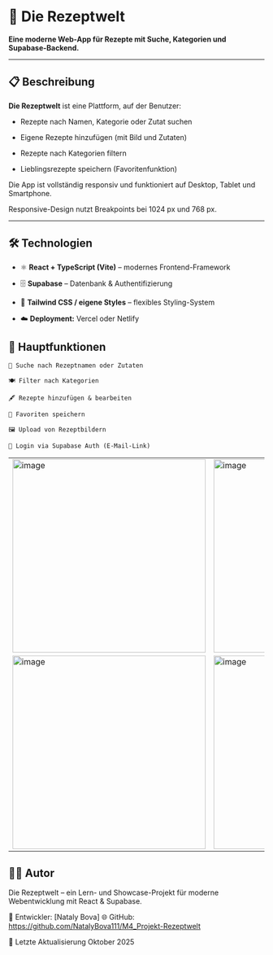 # 🥗 Die Rezeptwelt

**Eine moderne Web-App für Rezepte mit Suche, Kategorien und Supabase-Backend.**  


---

## 📋 Beschreibung 

**Die Rezeptwelt** ist eine Plattform, auf der Benutzer:  

- Rezepte nach Namen, Kategorie oder Zutat suchen  
  
- Eigene Rezepte hinzufügen (mit Bild und Zutaten)  
 
- Rezepte nach Kategorien filtern  
  
- Lieblingsrezepte speichern (Favoritenfunktion)  
 

Die App ist vollständig responsiv und funktioniert auf Desktop, Tablet und Smartphone.  


 Responsive-Design nutzt Breakpoints bei 1024 px und 768 px.
   

---

## 🛠️ Technologien 

- ⚛️ **React + TypeScript (Vite)** – modernes Frontend-Framework  

- 🗄️ **Supabase** – Datenbank & Authentifizierung  
  
- 🎨 **Tailwind CSS / eigene Styles** – flexibles Styling-System  
  
- ☁️ **Deployment:** Vercel oder Netlify  



## 🧩 Hauptfunktionen 

    🔎 Suche nach Rezeptnamen oder Zutaten 

    🍽️ Filter nach Kategorien 

    🖋️ Rezepte hinzufügen & bearbeiten 

    💾 Favoriten speichern 

    🖼️ Upload von Rezeptbildern 

    🔐 Login via Supabase Auth (E-Mail-Link) 

<table>
  <tr>
    <td>
      <img width="380" alt="image" src="https://github.com/user-attachments/assets/66d68fc8-501c-4282-9444-0050cd074e75" />
    </td>
    <td>
      <img width="380" alt="image" src="https://github.com/user-attachments/assets/05b0e340-d459-4c29-8826-c9efdeba0d35" />
    </td>
  </tr>
  <tr>
    <td>
      <img width="380" alt="image" src="https://github.com/user-attachments/assets/586c6afa-c4b4-4a45-8a09-4b713f09ad00" />
    </td>
    <td>
      <img width="380" alt="image" src="https://github.com/user-attachments/assets/bab22f6c-ded6-4f61-811c-410a09496be2" />
    </td>
  </tr>
</table>







## 👨‍💻 Autor 

Die Rezeptwelt – ein Lern- und Showcase-Projekt für moderne Webentwicklung mit React & Supabase.


👤 Entwickler: [Nataly Bova]
🌐 GitHub: https://github.com/NatalyBova111/M4_Projekt-Rezeptwelt

📅 Letzte Aktualisierung  Oktober 2025
